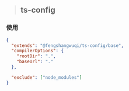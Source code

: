 > ## ts-config

### 使用

```json
{
  "extends": "@fengshangwuqi/ts-config/base",
  "compilerOptions": {
    "rootDir": ".",
    "baseUrl": "."
  },

  "exclude": ["node_modules"]
}
```
